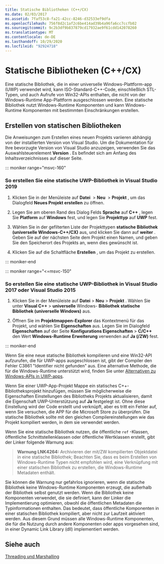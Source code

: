 ```yaml
---
title: Statische Bibliotheken (C++/CX)
ms.date: 02/03/2017
ms.assetid: 7faf53c8-fa21-42cc-8246-d32533ef9dfa
ms.openlocfilehash: 756f8d2c1af2c6be414ad39b4a96fa6cc7ccfb02
ms.sourcegitcommit: 9c2b3df9b837879cd17932ae9f61cdd142078260
ms.translationtype: MT
ms.contentlocale: de-DE
ms.lasthandoff: 10/29/2020
ms.locfileid: "92924718"
---
```

# <a name="static-libraries-ccx"></a>Statische Bibliotheken (C++/CX)

Eine statische Bibliothek, die in einer universelle Windows-Plattform-app (UWP) verwendet wird, kann ISO-Standard-C++-Code, einschließlich STL-Typen, und auch Aufrufe von Win32-APIs enthalten, die nicht von der Windows-Runtime App-Plattform ausgeschlossen werden. Eine statische Bibliothek nutzt Windows-Runtime Komponenten und kann Windows-Runtime Komponenten mit bestimmten Einschränkungen erstellen.

## <a name="creating-static-libraries"></a>Erstellen von statischen Bibliotheken

Die Anweisungen zum Erstellen eines neuen Projekts variieren abhängig von der installierten Version von Visual Studio. Um die Dokumentation für Ihre bevorzugte Version von Visual Studio anzuzeigen, verwenden Sie das Auswahlsteuerelement **Version** . Es befindet sich am Anfang des Inhaltsverzeichnisses auf dieser Seite.

::: moniker range="msvc-160"

### <a name="to-create-a-uwp-static-library-in-visual-studio-2019"></a>So erstellen Sie eine statische UWP-Bibliothek in Visual Studio 2019

1. Klicken Sie in der Menüleiste auf **Datei**  > **Neu**  > **Projekt** , um das Dialogfeld **Neues Projekt erstellen** zu öffnen.

1. Legen Sie am oberen Rand des Dialog Felds  **Sprache** auf **C++** , legen Sie **Platform** auf **Windows** fest, und legen Sie **Projekttyp** auf **UWP** fest.

1. Wählen Sie in der gefilterten Liste der Projekttypen **statische Bibliothek (universelle Windows-C++/CX)** aus, und klicken Sie dann auf **weiter** . Geben Sie auf der nächsten Seite dem Projekt einen Namen, und geben Sie den Speicherort des Projekts an, wenn dies gewünscht ist.

1. Klicken Sie auf die Schaltfläche **Erstellen** , um das Projekt zu erstellen.

::: moniker-end

::: moniker range="<=msvc-150"

### <a name="to-create-a-uwp-static-library-in-visual-studio-2017-or-visual-studio-2015"></a>So erstellen Sie eine statische UWP-Bibliothek in Visual Studio 2017 oder Visual Studio 2015

1. Klicken Sie in der Menüleiste auf **Datei** > **Neu** > **Projekt** . Wählen Sie unter **Visual C++**  >  **universelle** Windows- **Bibliothek statische Bibliothek (universelle Windows)** aus.

1. Öffnen Sie im **Projektmappen-Explorer** das Kontextmenü für das Projekt, und wählen Sie **Eigenschaften** aus. Legen Sie im Dialogfeld **Eigenschaften** auf der Seite **Konfigurations Eigenschaften**  >  **C/C++** den Wert **Windows-Runtime Erweiterung** verwenden auf **Ja (/ZW)** fest.

::: moniker-end

Wenn Sie eine neue statische Bibliothek kompilieren und eine Win32-API aufzurufen, die für UWP-apps ausgeschlossen ist, gibt der Compiler den Fehler C3861 "Identifier nicht gefunden" aus. Eine alternative Methode, die für die Windows-Runtime unterstützt wird, finden Sie unter [Alternativen zu Windows-APIs in UWP-apps](/uwp/win32-and-com/alternatives-to-windows-apis-uwp).

Wenn Sie einer UWP-App-Projekt Mappe ein statisches C++-Bibliotheksprojekt hinzufügen, müssen Sie möglicherweise die Eigenschaften Einstellungen des Bibliotheks Projekts aktualisieren, damit die Eigenschaft UWP-Unterstützung auf **Ja** festgelegt ist. Ohne diese Einstellung wird der Code erstellt und verknüpft, aber es tritt ein Fehler auf, wenn Sie versuchen, die APP für die Microsoft Store zu überprüfen. Die statische Bibliothek sollte mit den gleichen Compilereinstellungen wie das Projekt kompiliert werden, in dem sie verwendet werden.

Wenn Sie eine statische Bibliothek nutzen, die öffentliche `ref` -Klassen, öffentliche Schnittstellenklassen oder öffentliche Wertklassen erstellt, gibt der Linker folgende Warnung aus:

> **Warnung LNK4264:** Archivieren der mit/ZW kompilierten Objektdatei in eine statische Bibliothek; Beachten Sie, dass es beim Erstellen von Windows-Runtime Typen nicht empfohlen wird, eine Verknüpfung mit einer statischen Bibliothek zu erstellen, die Windows-Runtime Metadaten enthält.

Sie können die Warnung nur gefahrlos ignorieren, wenn die statische Bibliothek keine Windows-Runtime Komponenten erzeugt, die außerhalb der Bibliothek selbst genutzt werden. Wenn die Bibliothek keine Komponenten verwendet, die sie definiert, kann der Linker die Implementierung optimieren, obwohl die öffentlichen Metadaten die Typinformationen enthalten. Das bedeutet, dass öffentliche Komponenten in einer statischen Bibliothek kompiliert, aber nicht zur Laufzeit aktiviert werden. Aus diesem Grund müssen alle Windows-Runtime Komponenten, die für die Nutzung durch andere Komponenten oder apps vorgesehen sind, in einer Dynamic Link Library (dll) implementiert werden.

## <a name="see-also"></a>Siehe auch

[Threading und Marshalling](../cppcx/threading-and-marshaling-c-cx.md)
